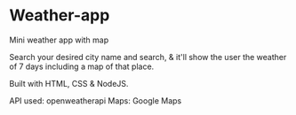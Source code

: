 # Weather-app
Mini weather app with map


Search your desired city name and search, & it'll show the user the weather of 7 days including a map of that place.

Built with HTML, CSS & NodeJS.

API used: openweatherapi
Maps: Google Maps
